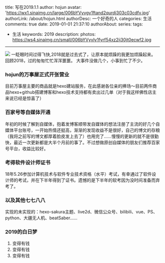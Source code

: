 title: 写在2019.1.1
author: hojun
avatar: 'https://wx1.sinaimg.cn/large/006bYVyvgy1ftand2qurdj303c03cdfv.jpg'
authorLink: /about/hojun.html
authorDesc: 一个好奇的人
categories: 生活
comments: true
date: 2019-01-01 21:37:10
authorAbout:
series:
tags: 
 - 生活
keywords: 2019
description: 
photos: https://ws4.sinaimg.cn/small/006bYVyvly1fyrf54xz2ij30jt0ecwf2.jpg
---
![](https://ws4.sinaimg.cn/large/006bYVyvly1fyrf54xz2ij30jt0ecwf2.jpg)
一眨眼时间过得飞快,2018就是过去式了，让原本就烦躁的我更加烦躁起来。
回顾2018，过的匆匆忙忙浑浑噩噩。
大事件没做几个，小事到忙了不少。

### hojun的万事屋正式开张营业

目前万事屋主要的商品就是hexo建站服务，在此感谢各位亲的捧场～目前两件商品hexo+github搭建博客和hexo技术支持都有卖出过几单（对于我这样佛性店主来说已经是惊喜了）

### 百家号等自媒体开通

年初的时候了解到自媒体，抱着发博客顺带发自媒体的想法注册了主流的好几个自媒体平台账号，一开始热情还挺高，渐渐的发现收益不是很好，自己的博文的存粮（我将之前写的博文都厚着脸皮发上去了）也用完了……慢慢的更新的就不是很勤快，最近一次更新都是大半个月前的事了。不过想做原创自媒体的朋友们推荐百家号平台，收益比较好。

### 考得软件设计师证书

18年5.26参加计算机技术与软件专业技术资格（水平）考试，有幸通过了软件设计师的考试，并在下半年得到了证书。遗憾的是下半年的软考因为没时间准备而弃考了。

### 以及其他七七八八

实现的未实现的：hexo-sakura主题、live2d、微信公众号、bilibili、vue、PS、python、大疆无人机、beatSaber......

### 2019的白日梦

1. 变得有钱
2. 变得有钱
3. 变得有钱